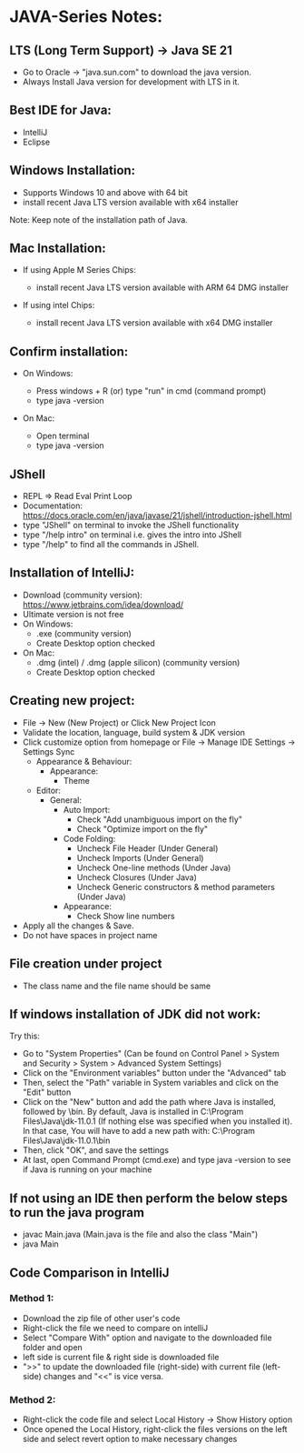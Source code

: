 # JAVA-Series Notes:

## LTS (Long Term Support) -> Java SE 21
- Go to Oracle -> "java.sun.com" to download the java version.
- Always Install Java version for development with LTS in it.

## Best IDE for Java:
- IntelliJ
- Eclipse

## Windows Installation:
- Supports Windows 10 and above with 64 bit
- install recent Java LTS version available with x64 installer

Note: Keep note of the installation path of Java.

## Mac Installation:
- If using Apple M Series Chips:
    - install recent Java LTS version available with ARM 64 DMG installer

- If using intel Chips:
    - install recent Java LTS version available with x64 DMG installer

## Confirm installation:
- On Windows:
    - Press windows + R (or) type "run" in cmd (command prompt)
    - type java -version

- On Mac:
    - Open terminal
    - type java -version

## JShell
- REPL => Read Eval Print Loop
- Documentation: https://docs.oracle.com/en/java/javase/21/jshell/introduction-jshell.html
- type "JShell" on terminal to invoke the JShell functionality
- type "/help intro" on terminal i.e. gives the intro into JShell
- type "/help" to find all the commands in JShell.

## Installation of IntelliJ:
- Download (community version): https://www.jetbrains.com/idea/download/
- Ultimate version is not free
- On Windows:
    - .exe (community version)
    - Create Desktop option checked
- On Mac:
    - .dmg (intel) / .dmg (apple silicon) (community version)
    - Create Desktop option checked

## Creating new project:
- File -> New (New Project) or Click New Project Icon
- Validate the location, language, build system & JDK version
- Click customize option from homepage or File -> Manage IDE Settings -> Settings Sync
    - Appearance & Behaviour:
        - Appearance:
            - Theme
    - Editor:
        - General:
            - Auto Import:
                - Check "Add unambiguous import on the fly"
                - Check "Optimize import on the fly"
            - Code Folding:
                - Uncheck File Header (Under General)
                - Uncheck Imports (Under General)
                - Uncheck One-line methods (Under Java)
                - Uncheck Closures (Under Java)
                - Uncheck Generic constructors & method parameters (Under Java)
            - Appearance:
                - Check Show line numbers
- Apply all the changes & Save.
- Do not have spaces in project name

## File creation under project
- The class name and the file name should be same

## If windows installation of JDK did not work:
Try this:
- Go to "System Properties" (Can be found on Control Panel > System and Security > System > Advanced System Settings)
- Click on the "Environment variables" button under the "Advanced" tab
- Then, select the "Path" variable in System variables and click on the "Edit" button
- Click on the "New" button and add the path where Java is installed, followed by \bin. By default, Java is installed in C:\Program Files\Java\jdk-11.0.1 (If nothing else was specified when you installed it). In that case, You will have to add a new path with: C:\Program Files\Java\jdk-11.0.1\bin
- Then, click "OK", and save the settings
- At last, open Command Prompt (cmd.exe) and type java -version to see if Java is running on your machine

## If not using an IDE then perform the below steps to run the java program
- javac Main.java (Main.java is the file and also the class "Main")
- java Main

## Code Comparison in IntelliJ
### Method 1:
- Download the zip file of other user's code 
- Right-click the file we need to compare on intelliJ
- Select "Compare With" option and navigate to the downloaded file folder and open
- left side is current file & right side is downloaded file
- ">>" to update the downloaded file (right-side) with current file (left-side) changes and "<<" is vice versa.
### Method 2:
- Right-click the code file and select Local History -> Show History option
- Once opened the Local History, right-click the files versions on the left side and select revert option to make necessary changes

